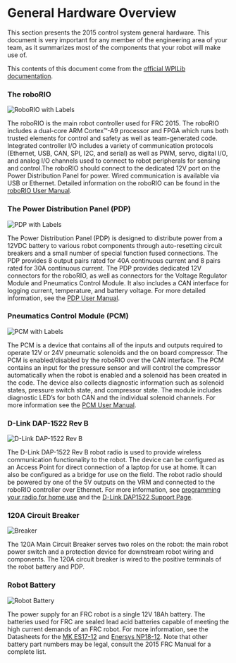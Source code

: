 # General Hardware Overview

This section presents the 2015 control system general hardware. This document is very important for any member of the engineering area of your team, as it summarizes most of the components that your robot will make use of.

This contents of this document come from the [official WPILib documentation](http://wpilib.screenstepslive.com/s/4485/m/24166/l/144968-2015-frc-control-system-hardware-overview).

### The roboRIO

![RoboRIO with Labels](http://khengineering.github.io/RoboRio/controls/Images/roborio.jpg)

The roboRIO is the main robot controller used for FRC 2015. The roboRIO includes a dual-core ARM Cortex™-A9 processor and FPGA which runs both trusted elements for control and safety as well as team-generated code. Integrated controller I/O includes a variety of communication protocols (Ethernet, USB, CAN, SPI, I2C, and serial) as well as PWM, servo, digital I/O, and analog I/O channels used to connect to robot peripherals for sensing and control.The roboRIO should connect to the dedicated 12V port on the Power Distribution Panel for power. Wired communication is available via USB or Ethernet. Detailed information on the roboRIO can be found in the [roboRIO User Manual](https://decibel.ni.com/content/servlet/JiveServlet/download/30419-60-90614/roboRIO%20User%20Manual.pdf).

### The Power Distribution Panel (PDP)

![PDP with Labels](http://khengineering.github.io/RoboRio/controls/Images/pdpinfo.png)

The Power Distribution Panel (PDP) is designed to distribute power from a 12VDC battery to various robot components through auto-resetting circuit breakers and a small number of special function fused connections. The PDP provides 8 output pairs rated for 40A continuous current and 8 pairs rated for 30A continuous current. The PDP provides dedicated 12V connectors for the roboRIO, as well as connectors for the Voltage Regulator Module and Pneumatics Control Module. It also includes a CAN interface for logging current, temperature, and battery voltage. For more detailed information, see the [PDP User Manual](http://crosstheroadelectronics.com/control_system.html).

### Pneumatics Control Module (PCM)

![PCM with Labels](http://khengineering.github.io/RoboRio/Images/pcminfo.png)

The PCM is a device that contains all of the inputs and outputs required to operate 12V or 24V pneumatic solenoids and the on board compressor. The PCM is enabled/disabled by the roboRIO over the CAN interface. The PCM contains an input for the pressure sensor and will control the compressor automatically when the robot is enabled and a solenoid has been created in the code. The device also collects diagnostic information such as solenoid states, pressure switch state, and compressor state. The module includes diagnostic LED’s for both CAN and the individual solenoid channels. For more information see the [PCM User Manual](http://crosstheroadelectronics.com/control_system.html).

### D-Link DAP-1522 Rev B

![D-Link DAP-1522 Rev B](http://cdn3.volusion.com/vyfsn.knvgw/v/vspfiles/photos/am-0839-2.jpg?1420269442)

The D-Link DAP-1522 Rev B robot radio is used to provide wireless communication functionality to the robot. The device can be configured as an Access Point for direct connection of a laptop for use at home. It can also be configured as a bridge for use on the field. The robot radio should be powered by one of the 5V outputs on the VRM and connected to the roboRIO controller over Ethernet. For more information, see [programming your radio for home use](http://wpilib.screenstepslive.com/s/4485/m/13503/l/144986?data-resolve-url=true&data-manual-id=13503) and the [D-Link DAP1522 Support Page](http://wpilib.screenstepslive.com/s/4485/m/13503/l/144986?data-resolve-url=true&data-manual-id=13503).

### 120A Circuit Breaker

![Breaker](http://ecx.images-amazon.com/images/I/81XXM76GLCL._SX355_.jpg)

The 120A Main Circuit Breaker serves two roles on the robot: the main robot power switch and a protection device for downstream robot wiring and components. The 120A circuit breaker is wired to the positive terminals of the robot battery and PDP.

### Robot Battery

![Robot Battery](http://cdn3.volusion.com/vyfsn.knvgw/v/vspfiles/photos/am-0844-2.jpg?1420269442)

The power supply for an FRC robot is a single 12V 18Ah battery. The batteries used for FRC are sealed lead acid batteries capable of meeting the high current demands of an FRC robot. For more information, see the Datasheets for the [MK ES17-12](http://www.mkbattery.com/images/ES17-12.pdf) and [Enersys NP18-12](http://www.enersys.com/WorkArea/DownloadAsset.aspx?id=488). Note that other battery part numbers may be legal, consult the 2015 FRC Manual for a complete list.